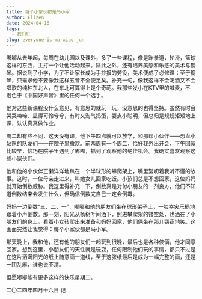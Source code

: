 ```yaml
---
title: 每个小家伙都是马小军
author: Elizen
date: 2024-04-16
tags:
  - 我们仨
slug: everyone-is-ma-xiao-jun
---
```


嘟嘟从去年起，每周在幼儿园以及课外，多了一些课程，像是跆拳道，轮滑，篮球这样的东西，主打一个让他活动起来。除此之外，还有培养美感和乐感的美术与钢琴。据说到了小学，为了不让家长成为手抄报的劳役，美术便成了必修课；至于钢琴，只需求他不要像我这样五音不全便足矣。补充一句，像我这样不会喝酒又不会唱歌的纯种东北人，在东北可算得上是个奇葩。我那些发小在KTV里的喊麦，不逊色于《中国好声音》里的任何一个选手。

他对这些新课程没什么意见，有意思的就玩一玩，没意思的也得坚持。虽然有时会哭哭啼啼、显得可怜兮兮，有时又淘气捣蛋，耍点小聪明，但总归是规规矩矩地上课，认认真真做作业。

周二却有些不同，这天没有课，他下午四点就可以放学，和那帮小伙伴——恐龙小站队的队友们——在院子里撒欢。前两周有一个周二，恰好我外出开会，下午回家比较早，恰巧在院子里遇到了嘟嘟，抓到了观察他的绝佳机会。我确实喜欢观察这些小家伙们。

他和他的小伙伴正懒洋洋地趴在一个半球形的攀爬架上，嘴里絮叨着我听不懂的故事。这时，一位母亲走过来，叫她女儿回家吃饭。小孩们总是不想回家，这位妈妈就开始倒数威胁。我这里得补充一下，倒数真是对付小朋友的一剂良方，他们不知道倒数结束会发生什么，但确信倒数完自己一定会倒霉。

妈妈一边倒数“三、二、一”，嘟嘟和他的朋友们坐在球形架子上，一脸幸灾乐祸地跟着小声倒数。那一刻，阳光从杨树叶间洒下，照进攀爬架的镂空处，也洒在了小朋友们的身上。看着小女孩爬出来准备和妈妈回家，他们俩坐在那儿窃窃地笑。这画面突然让我觉得：每个小家伙都是马小军。

那天晚上，我和他，还有他的朋友们一起玩到很晚，最后也是各种伎俩，他才同意回家。想到这里，小朋友们的天性就是玩耍，任何限制他们玩的事情，都只不过是在这片洒满阳光的纸上随意画一道线，至于这张纸最后是成为一幅完整的画，还是一团乱麻，谁也说不清。

但愿嘟嘟能有更多这样的快乐星期二。

二〇二四年四月十六日 记